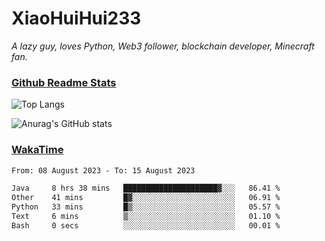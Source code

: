 # XiaoHuiHui233

*A lazy guy, loves Python, Web3 follower, blockchain developer, Minecraft fan.*

### [Github Readme Stats](https://github.com/anuraghazra/github-readme-stats)

![Top Langs](https://github-readme-stats.vercel.app/api/top-langs/?username=XiaoHuiHui233&layout=compact&theme=github_dark)

![Anurag's GitHub stats](https://github-readme-stats.vercel.app/api?username=XiaoHuiHui233&show_icons=true&theme=github_dark)

### [WakaTime](https://wakatime.com)

<!--START_SECTION:waka-->

```txt
From: 08 August 2023 - To: 15 August 2023

Java     8 hrs 38 mins   █████████████████████▓░░░   86.41 %
Other    41 mins         █▓░░░░░░░░░░░░░░░░░░░░░░░   06.91 %
Python   33 mins         █▒░░░░░░░░░░░░░░░░░░░░░░░   05.57 %
Text     6 mins          ▒░░░░░░░░░░░░░░░░░░░░░░░░   01.10 %
Bash     0 secs          ░░░░░░░░░░░░░░░░░░░░░░░░░   00.01 %
```

<!--END_SECTION:waka-->
